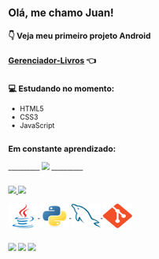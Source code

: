 ## Olá, me chamo Juan!
### 👇 Veja meu primeiro projeto Android

### [Gerenciador-Livros](https://github.com/JuanCassio17/gerenciador-livros) 👈

##

### 💻 Estudando no momento:
* HTML5 
* CSS3 
* JavaScript

##

### Em constante aprendizado:
__________ <img src="https://img.icons8.com/color/80/000000/linux--v2.png"/> __________

##

 <div>
  <a href="https://github.com/JuanCassio17">
  <img height="160em" src="https://github-readme-stats.vercel.app/api?username=JuanCassio17&show_icons=true&theme=dracula&include_all_commits=true&count_private=true"/>
  <img height="160em" src="https://github-readme-stats.vercel.app/api/top-langs/?username=JuanCassio17&layout=compact&langs_count=7&theme=dracula"/>
</div>
 
  <div style="display: inline_block"><br>
  <img align="center" alt="Juan-Java" height="50" width="60" src="https://raw.githubusercontent.com/devicons/devicon/master/icons/java/java-original.svg">
  <img align="center" alt="Juan-Python" height="50" width="60" src="https://raw.githubusercontent.com/devicons/devicon/master/icons/python/python-original.svg">
  <img align="center" alt="Juan-Mysql" height="50" width="60" src="https://raw.githubusercontent.com/devicons/devicon/master/icons/mysql/mysql-original.svg">
  <img align="center" alt="Juan-Git" height="50" width="60" src="https://raw.githubusercontent.com/devicons/devicon/master/icons/git/git-original.svg">
</div>
  
  ##

  
</a> 
  <a href="https://www.linkedin.com/in/juancassiomarques/" target="_blank"><img src="https://img.shields.io/badge/-LinkedIn-%230077B5?style=for-the-badge&logo=linkedin&logoColor=black" target="_blank"></a> 
  <a href="mailto:juancassiomarques@gmail.com"><img src="https://img.shields.io/badge/-Gmail-%23333?style=for-the-badge&logo=gmail&logoColor=white" target="_blank"></a>
  <a href="https://instagram.com/mrcssio" target="_blank"><img src="https://img.shields.io/badge/-Instagram-%23E4480F?style=for-the-badge&logo=instagram&logoColor=black" target="_blank"></a>
 
